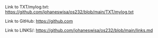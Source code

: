 Link to TXT/mylog.txt: https://github.com/johaneswisa/os232/blob/main/TXT/mylog.txt

Link to GitHub: https://github.com

Link to LINKS/: https://github.com/johaneswisa/os232/blob/main/links.md
